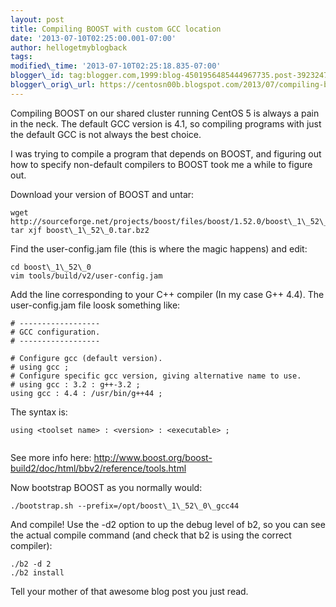 ```yaml
---
layout: post
title: Compiling BOOST with custom GCC location
date: '2013-07-10T02:25:00.001-07:00'
author: hellogetmyblogback
tags:
modified\_time: '2013-07-10T02:25:18.835-07:00'
blogger\_id: tag:blogger.com,1999:blog-4501956485444967735.post-3923247118804156254
blogger\_orig\_url: https://centosn00b.blogspot.com/2013/07/compiling-boost-with-custom-gcc-location.html
---
```


Compiling BOOST on our shared cluster running CentOS 5 is always a pain in the neck. The default GCC version is 4.1, so compiling programs with just the default GCC is not always the best choice.

I was trying to compile a program that depends on BOOST, and figuring out how to specify non-default compilers to BOOST took me a while to figure out.



Download your version of BOOST and untar:




```
wget http://sourceforge.net/projects/boost/files/boost/1.52.0/boost\_1\_52\_0.tar.bz2
tar xjf boost\_1\_52\_0.tar.bz2

```





Find the user-config.jam file (this is where the magic happens) and edit:




```
cd boost\_1\_52\_0
vim tools/build/v2/user-config.jam

```





Add the line corresponding to your C++ compiler (In my case G++ 4.4). The user-config.jam file loosk something like:




```
# ------------------
# GCC configuration.
# ------------------

# Configure gcc (default version).
# using gcc ;
# Configure specific gcc version, giving alternative name to use.
# using gcc : 3.2 : g++-3.2 ;
using gcc : 4.4 : /usr/bin/g++44 ;

```



The syntax is:




```
using <toolset name> : <version> : <executable> ;


```



See more info here: <http://www.boost.org/boost-build2/doc/html/bbv2/reference/tools.html>



Now bootstrap BOOST as you normally would:




```
./bootstrap.sh --prefix=/opt/boost\_1\_52\_0\_gcc44

```



And compile! Use the -d2 option to up the debug level of b2, so you can see the actual compile command (and check that b2 is using the correct compiler):




```
./b2 -d 2
./b2 install

```



Tell your mother of that awesome blog post you just read.